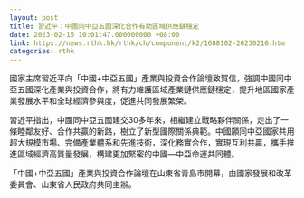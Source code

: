 ```yaml
---
layout: post
title: 習近平：中國同中亞五國深化合作有助區域供應鏈穩定
date: 2023-02-16 10:01:47.000000000 +08:00
link: https://news.rthk.hk/rthk/ch/component/k2/1688102-20230216.htm
categories: rthk
---
```


國家主席習近平向「中國+中亞五國」產業與投資合作論壇致賀信，強調中國同中亞五國深化產業與投資合作，將有力維護區域產業鏈供應鏈穩定，提升地區國家產業發展水平和全球經濟參與度，促進共同發展繁榮。

習近平指出，中國同中亞五國建交30多年來，相繼建立戰略夥伴關係，走出了一條睦鄰友好、合作共贏的新路，樹立了新型國際關係典範。中國願同中亞國家共用超大規模市場、完備產業體系和先進技術，深化務實合作，實現互利共贏，攜手推進區域經濟高質量發展，構建更加緊密的中國—中亞命運共同體。

「中國+中亞五國」產業與投資合作論壇在山東省青島市開幕，由國家發展和改革委員會、山東省人民政府共同主辦。
